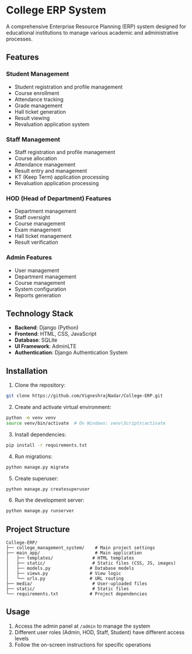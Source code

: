 # College ERP System

A comprehensive Enterprise Resource Planning (ERP) system designed for educational institutions to manage various academic and administrative processes.

## Features

### Student Management
- Student registration and profile management
- Course enrollment
- Attendance tracking
- Grade management
- Hall ticket generation
- Result viewing
- Revaluation application system

### Staff Management
- Staff registration and profile management
- Course allocation
- Attendance management
- Result entry and management
- KT (Keep Term) application processing
- Revaluation application processing

### HOD (Head of Department) Features
- Department management
- Staff oversight
- Course management
- Exam management
- Hall ticket management
- Result verification

### Admin Features
- User management
- Department management
- Course management
- System configuration
- Reports generation

## Technology Stack

- **Backend**: Django (Python)
- **Frontend**: HTML, CSS, JavaScript
- **Database**: SQLite
- **UI Framework**: AdminLTE
- **Authentication**: Django Authentication System

## Installation

1. Clone the repository:
```bash
git clone https://github.com/VigneshrajNadar/College-ERP.git
```

2. Create and activate virtual environment:
```bash
python -m venv venv
source venv/bin/activate  # On Windows: venv\Scripts\activate
```

3. Install dependencies:
```bash
pip install -r requirements.txt
```

4. Run migrations:
```bash
python manage.py migrate
```

5. Create superuser:
```bash
python manage.py createsuperuser
```

6. Run the development server:
```bash
python manage.py runserver
```

## Project Structure

```
College-ERP/
├── college_management_system/    # Main project settings
├── main_app/                     # Main application
│   ├── templates/               # HTML templates
│   ├── static/                  # Static files (CSS, JS, images)
│   ├── models.py               # Database models
│   ├── views.py                # View logic
│   └── urls.py                 # URL routing
├── media/                       # User-uploaded files
├── static/                      # Static files
└── requirements.txt            # Project dependencies
```

## Usage

1. Access the admin panel at `/admin` to manage the system
2. Different user roles (Admin, HOD, Staff, Student) have different access levels
3. Follow the on-screen instructions for specific operations

